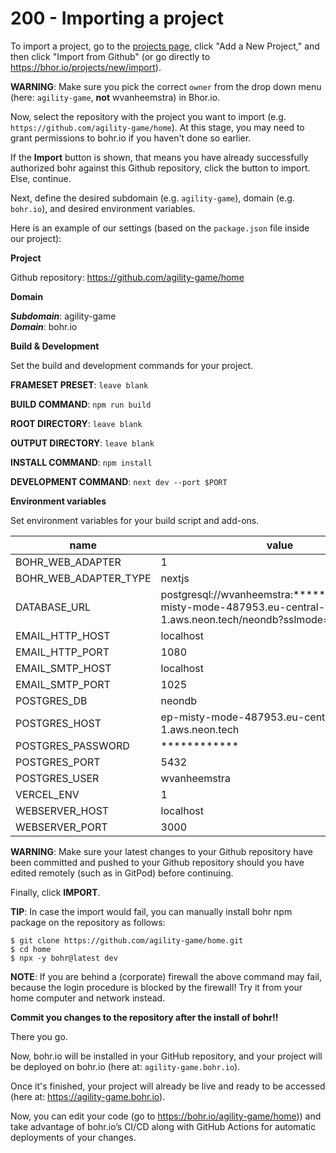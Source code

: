 # 200 - Importing a project

To import a project, go to the [projects page](https://bohr.io/projects), click "Add a New Project," and then click "Import from Github" (or go directly to https://bhor.io/projects/new/import). 

**WARNING**: Make sure you pick the correct ```owner``` from the drop down menu (here: ```agility-game```, **not** wvanheemstra) in Bhor.io.

Now, select the repository with the project you want to import (e.g. ```https://github.com/agility-game/home```). At this stage, you may need to grant permissions to bohr.io if you haven't done so earlier.

If the **Import** button is shown, that means you have already successfully authorized bohr against this Github repository, click the button to import. Else, continue.

Next, define the desired subdomain (e.g. ```agility-game```), domain (e.g. ```bohr.io```), and desired environment variables.

Here is an example of our settings (based on the ```package.json``` file inside our project):

**Project**

Github repository: https://github.com/agility-game/home

**Domain**

***Subdomain***: agility-game<br/>
***Domain***: bohr.io

**Build & Development**

Set the build and development commands for your project.

**FRAMESET PRESET**: ```leave blank```

**BUILD COMMAND**: ```npm run build```

**ROOT DIRECTORY**: ```leave blank```

**OUTPUT DIRECTORY**: ```leave blank```

**INSTALL COMMAND**: ```npm install```

**DEVELOPMENT COMMAND**: ```next dev --port $PORT```

**Environment variables**

Set environment variables for your build script and add-ons.

| name | value | secret |
| -- | -- | -- |
| BOHR_WEB_ADAPTER | 1 | |
| BOHR_WEB_ADAPTER_TYPE | nextjs ||
| DATABASE_URL | postgresql://wvanheemstra:************@ep-misty-mode-487953.eu-central-1.aws.neon.tech/neondb?sslmode=require | |
| EMAIL_HTTP_HOST | localhost | |
| EMAIL_HTTP_PORT | 1080 | |
| EMAIL_SMTP_HOST | localhost | |
| EMAIL_SMTP_PORT | 1025 | |
| POSTGRES_DB | neondb | |
| POSTGRES_HOST | ep-misty-mode-487953.eu-central-1.aws.neon.tech | |
| POSTGRES_PASSWORD | ************ | X |
| POSTGRES_PORT | 5432 | |
| POSTGRES_USER | wvanheemstra | |
| VERCEL_ENV | 1 | |
| WEBSERVER_HOST | localhost | |
| WEBSERVER_PORT | 3000 | |

**WARNING**: Make sure your latest changes to your Github repository have been committed and pushed to your Github repository should you have edited remotely (such as in GitPod) before continuing.

Finally, click **IMPORT**.

**TIP**: In case the import would fail, you can manually install bohr npm package on the repository as follows:

```
$ git clone https://github.com/agility-game/home.git
$ cd home
$ npx -y bohr@latest dev
```

**NOTE**: If you are behind a (corporate) firewall the above command may fail, because the login procedure is blocked by the firewall! Try it from your home computer and network instead.

**Commit you changes to the repository after the install of bohr!!**

There you go. 

Now, bohr.io will be installed in your GitHub repository, and your project will be deployed on bohr.io (here at: ```agility-game.bohr.io```). 

Once it's finished, your project will already be live and ready to be accessed (here at: https://agility-game.bohr.io). 

Now, you can edit your code (go to https://bohr.io/agility-game/home)) and take advantage of bohr.io’s CI/CD along with GitHub Actions for automatic deployments of your changes.
